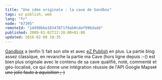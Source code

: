 ```yaml
---
title: "Une idée originale : la cave de Gandbox"
tags: ez publish, web
lang: "fr"
node: "67395"
remoteId: "1d490bbe10347871f0ab0cdef996dadd"
published: 2009-01-02T22:20:00+01:00
updated: 2016-02-08 18:35
---
```


[Gandbox](http://www.gandbox.fr/) a (enfin&nbsp;!) fait son site et avec [eZ
Publish](/tag/ez-publish) en plus. La partie blog assez classique, en revanche
la partie ma Cave (hors ligne depuis :-() est bien plus originale avec le
contenu de sa cave qualifié, noté, commenté et géo-localisé, ce qui donne une
intégration réussie de l'API Google Maps<strike>et une jolie faute à
*aquisition* ;-)</strike>
